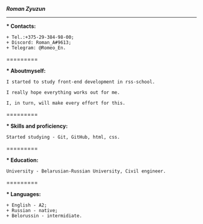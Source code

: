 ***Roman Zyuzun***

*********

__* Contacts:__

    + Tel.:+375-29-384-98-00;
    + Discord: Roman_A#9613;
    + Telegram: @Romeo_En.
    
=========

__* Aboutmyself:__

    I started to study front-end development in rss-school.
    
    I really hope everything works out for me.
    
    I, in turn, will make every effort for this.

=========

__* Skills and proficiency:__

    Started studying - Git, GitHub, html, css.

=========

__* Education:__

    University - Belarusian-Russian University, Civil engineer.

=========

__* Languages:__

    + English - A2; 
    + Russian - native; 
    + Belorussin - intermidiate.
